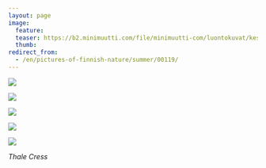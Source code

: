 ```yaml
---
layout: page
image:
  feature:
  teaser: https://b2.minimuutti.com/file/minimuutti-com/luontokuvat/kes%C3%A4/9/DS44948-245px.jpg
  thumb:
redirect_from:
  - /en/pictures-of-finnish-nature/summer/00119/
---
```


[![](https://b2.minimuutti.com/file/minimuutti-com/luontokuvat/kes%C3%A4/9/DS44926-800px.jpg)](https://dl.dropboxusercontent.com/sh/ea1wtnz7z734o12/AAAAjV_FHAS72I6IjsmWjhP7a/luontokuvat/kes%C3%A4/9/DS44926.jpg)

[![](https://b2.minimuutti.com/file/minimuutti-com/luontokuvat/kes%C3%A4/9/DS44933-800px.jpg)](https://dl.dropboxusercontent.com/sh/ea1wtnz7z734o12/AABxzjaTbg6nqL1e2TsGCz8fa/luontokuvat/kes%C3%A4/9/DS44933.jpg)

[![](https://b2.minimuutti.com/file/minimuutti-com/luontokuvat/kes%C3%A4/9/DS44937-800px.jpg)](https://dl.dropboxusercontent.com/sh/ea1wtnz7z734o12/AABPb1jmcyZqjOlBW0wm4FvLa/luontokuvat/kes%C3%A4/9/DS44937.jpg)

[![](https://b2.minimuutti.com/file/minimuutti-com/luontokuvat/kes%C3%A4/9/DS44948-800px.jpg)](https://dl.dropboxusercontent.com/sh/ea1wtnz7z734o12/AACwdPFL6Gy0eG1Kiu1Y1fnga/luontokuvat/kes%C3%A4/9/DS44948.jpg)

[![](https://b2.minimuutti.com/file/minimuutti-com/luontokuvat/kes%C3%A4/9/DS44945-800px.jpg)](https://dl.dropboxusercontent.com/sh/ea1wtnz7z734o12/AAArm8K0bhf9Inab5d6DXV0ja/luontokuvat/kes%C3%A4/9/DS44945.jpg)

*Thale Cress*
